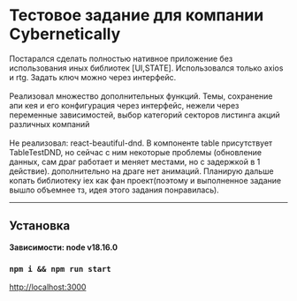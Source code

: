 # Тестовое задание для компании Cybernetically

Постарался сделать полностью нативное приложение без использования иных библиотек [UI,STATE].
Использовался только axios и rtg. Задать ключ можно через интерфейс. 
<br/><br/>
Реализовал множество дополнительных функций. Темы, сохранение апи кея и его конфигурация через 
интерфейс, нежели через переменные зависимостей, выбор категорий секторов листинга акций различных компаний
<br/><br/>
Не реализовал: react-beautiful-dnd. В компоненте table присутствует TableTestDND, но сейчас с ним
некоторые проблемы (обновление данных, сам драг работает и меняет местами, но с задержкой в 1 действие).
дополнительно на драге нет анимаций. Планирую дальше копать библиотеку iex как фан проект(поэтому 
и выполненное задание вышло объемнее тз, идея этого задания понравилась).
<hr/>

## Установка
<strong> Зависимости: node v18.16.0 </strong>

### `npm i && npm run start`
[http://localhost:3000](http://localhost:3000)


